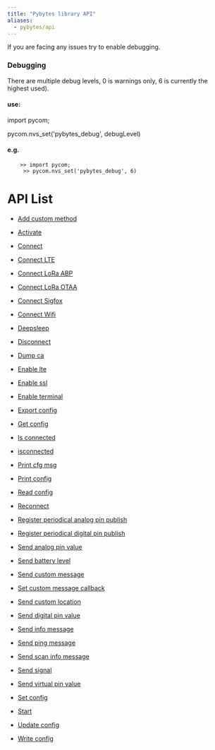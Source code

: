 ```yaml
---
title: "Pybytes library API"
aliases:
  - pybytes/api
---
```



If you are facing any issues try to enable debugging.

### Debugging
There are multiple debug levels, 0 is warnings only, 6 is currently the highest used).

#### use:

import pycom;

pycom.nvs_set('pybytes_debug', debugLevel)


#### e.g.
```
    >> import pycom;
     >> pycom.nvs_set('pybytes_debug', 6)
```    


# API List

* [Add custom method](add_custom_method)

* [Activate](activate)

* [Connect](connect)

* [Connect LTE](connect_lte)

* [Connect LoRa ABP](connect_lora_abp)

* [Connect LoRa OTAA](connect_lora_otaa)

* [Connect Sigfox](connect_sigfox)

* [Connect Wifi](connect_wifi)

* [Deepsleep](deepsleep)

* [Disconnect](disconnect)

* [Dump ca](dump_ca)

* [Enable lte](enable_lte)

* [Enable ssl](enable_ssl)

* [Enable terminal](enable_terminal)

* [Export config](export_config)

* [Get config](get_config)

* [Is connected](is_connected)

* [isconnected](isconnected)

* [Print cfg msg](print_cfg_msg)

* [Print config](print_config)

* [Read config](read_config)

* [Reconnect](reconnect)

* [Register periodical analog pin publish](register_periodical_analog_pin_publish)

* [Register periodical digital pin publish](register_periodical_digital_pin_publish)

* [Send analog pin value](send_analog_pin_value)

* [Send battery level](send_battery_level)

* [Send custom message](send_custom_message)

* [Set custom message callback](set_custom_message_callback)

* [Send custom location](send_custom_location)

* [Send digital pin value](send_digital_pin_value)

* [Send info message](send_info_message)

* [Send ping message](send_ping_message)

* [Send scan info message](send_scan_info_message)

* [Send signal](send_signal)

* [Send virtual pin value](send_virtual_pin_value)

* [Set config](set_config)

* [Start](start)

* [Update config](update_config)

* [Write config](write_config)
